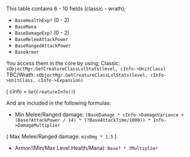 This table contains 6 - 10 fields (classic - wrath);
- `BaseHealthExp?` (0 - 2)
- `BaseMana`
- `BaseDamageExp?` (0 - 2)
- `BaseMeleeAttackPower`
- `BaseRangedAttackPower`
- `BaseArmor`

You access them in the core by using;
Classic: `sObjectMgr.GetCreatureClassLvlStats(level, cInfo->UnitClass)`
TBC/Wrath: `sObjectMgr.GetCreatureClassLvlStats(level, cInfo->UnitClass, cInfo->Expansion)`

( cInfo = `GetCreatureInfo()`)

And are included in the following formulas:

- Min Melee/Ranged damage:
`(BaseDamage * cInfo->DamageVariance + (Base?AttackPower / 14) * (?BaseAttackTime/1000)) * Info->DamageMultiplier`

( Max Melee/Ranged damage: `minDmg * 1.5` )

- Armor/(Min/Max Level Health/Mana):
 `Base? * ?Multiplier`
